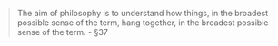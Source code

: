 > The aim of philosophy is to understand how things, in the broadest possible 
> sense of the term, hang together, in the broadest possible sense of the term. - §37